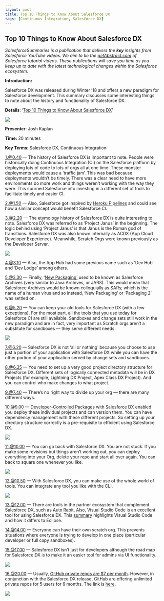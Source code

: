 ```yaml
---
layout: post
title: Top 10 Things to Know About Salesforce DX
tags: [Continuous Integration, Salesforce DX]
---
```


## Top 10 Things to Know About Salesforce DX

*SalesforceSummaries is a publication that delivers the **key** insights from Salesforce YouTube videos. We aim to be the [getAbstract.com](https://www.getabstract.com/en/) of Salesforce tutorial videos. These publications will save you time as you keep up to date with the latest technological changes within the Salesforce ecosystem.*

**Introduction:**

Salesforce DX was released during Winter ’18 and offers a new paradigm for Salesforce development. This summary discusses some interesting things to note about the history and functionality of Salesforce DX.

**Details**: ‘[Top 10 Things to Know About Salesforce DX](https://www.youtube.com/watch?v=UaPPhFWHBQ0)’

![](https://cdn-images-1.medium.com/max/2000/1*0YEk54TYYnWaZWEz6C1Ibg.png)

**Presenter**: Josh Kaplan

**Time:** 20 minutes

**Key Terms**: Salesforce DX, Continuous Integration

 1.@0.40 — The history of Salesforce DX is important to note. People were historically doing Continuous Integration (CI) on the Salesforce platform by deploying lots of code to lots of orgs all at one time. These monster deployments would cause a ‘traffic jam’. This was bad because deployments wouldn’t be timely. There was a clear need to have more environments do more work and things weren’t working with the way they were. This spurned Salesforce into investing in a different set of tools to facilitate timely and easier CI.

 2.@1.50 — Also, Salesforce got inspired by [Heroku Pipelines](https://devcenter.heroku.com/articles/pipelines) and could see how a similar concept would benefit Salesforce CI.

 3.@2.20 — The etymology history of Salesforce DX is quite interesting to note. Salesforce DX was referred to as ‘Project Janus’ in the beginning. The logic behind using ‘Project Janus’ is that Janus is the Roman god of transitions. Salesforce DX was also known internally as ACDX (App Cloud Developer Experience). Meanwhile, Scratch Orgs were known previously as the Developer Server.

![](https://cdn-images-1.medium.com/max/2000/1*T0zqw7FpIMejzpxSLoZ4kA.png)

4.@3.10 — Also, the App Hub had some previous name such as ‘Dev Hub’ and ‘Dev Lodge’ among others.

5.@3.30 — Finally, ‘[New Packaging’](https://developer.salesforce.com/docs/atlas.en-us.sfdx_dev.meta/sfdx_dev/sfdx_dev_build_package_checklist.htm) used to be known as Salesforce Archives (very similar to Java Archives, or JARS). This would mean that Salesforce Archives would be known colloquially as SARs; which is the name of a human virus and so instead, ‘New Packaging’ or ‘Packaging 2’ was settled on.

6.@5.20 — You can keep your old tools for Salesforce DX (with a few exceptions). For the most part, all the tools that you use today for Salesforce CI are still available. Sandboxes and change sets still work in the new paradigm and are in fact, very important as Scratch orgs aren’t a substitute for sandboxes — they serve different needs.

![](https://cdn-images-1.medium.com/max/2000/1*PN5aRLv4SuhQSAD-aSJNiw.png)

7.@6.20 — Salesforce DX is not ‘all or nothing’ because you choose to use just a portion of your application with Salesforce DX while you can have the other portion of your application served by change sets and sandboxes.

8.@6.35 — You need to set up a very good project directory structure for Salesforce DX. Different sets of logically connected metadata will be in DX Projects (for example, Lightning DX Project, Apex Class DX Project). And you can control who make changes to what project.

9.@7.40 — There’s no right way to divide up your org — there are many different ways.

10.@9.00 — [Developer-Controlled Packages](https://developer.salesforce.com/docs/atlas.en-us.sfdx_dev.meta/sfdx_dev/sfdx_dev_dev2gp_plan_pkg_types_locked_unlocked.htm) with Salesforce DX enabled you deploy these individual projects and can version them. You can have dependency management with these different projects. So setting up your directory structure correctly is a pre-requisite to efficient using Salesforce DX.

![](https://cdn-images-1.medium.com/max/2000/1*g-xoc736oWpbOvM3fcDjUw.png)

11.@10.00 — You can go back with Salesforce DX. You are not stuck. If you make some revisions but things aren’t working out, you can deploy everything into your Org, delete your repo and start all over again. You can back to square one whenever you like.

![](https://cdn-images-1.medium.com/max/2000/1*If1DuzGdbiFWo91QulJgbQ.png)

12.@10.50 — With Salesforce DX, you can make use of the whole world of tools. You can integrate any tool you like with the CLI.

![](https://cdn-images-1.medium.com/max/2000/1*_o1oposzT5ETY-du81HBdw.png)

13.@12.00 — There are tools in the partner ecosystem that complement Salesforce DX, such as [Auto Rabit](https://appexchange.salesforce.com/appxListingDetail?listingId=a0N30000000ptkwEAA). Also, Visual Studio Code is an excellent tool for using Salesforce DX. This [summary](https://medium.com/salesforcesummaries/vs-code-ide-for-eclipse-users-65fe0b7b0a84) highlights Visual Studio Code and how it differs to Eclipse.

14.@14.00 — Everyone can have their own scratch org. This prevents situations where everyone is trying to develop in one place (particular developer or full copy sandboxes).

15.@17.00 — Salesforce DX isn’t just for developers although the road map for Salesforce DX is to make it an easier tool for admins via UI functionality.

![](https://cdn-images-1.medium.com/max/2000/1*_wg8uhSg7YgLTOxatjc5OQ.png)

16.@20.00 — Usually, [GitHub private repos are $7 per month](https://github.com/pricing). However, in conjunction with the Salesforce DX release, GitHub are offering unlimited private repos for 5 users for 6 months. The link is [here](https://developer.salesforce.com/github).

![](https://cdn-images-1.medium.com/max/2000/1*5fO59edGR-a44obdGu9vQA.png)
